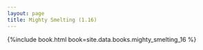 ```yaml
---
layout: page
title: Mighty Smelting (1.16)
---
```


{%include book.html book=site.data.books.mighty_smelting_16 %}